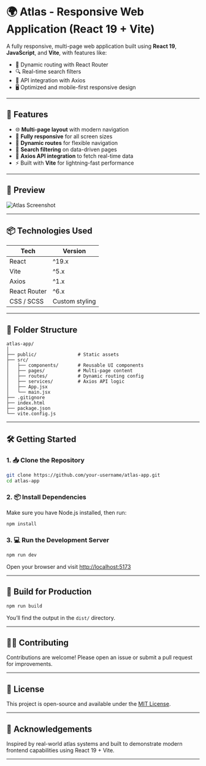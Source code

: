 # 🌍 Atlas - Responsive Web Application (React 19 + Vite)

A fully responsive, multi-page web application built using **React 19**, **JavaScript**, and **Vite**, with features like:

- 📁 Dynamic routing with React Router
- 🔍 Real-time search filters
- 🔄 API integration with Axios
- 🖥️ Optimized and mobile-first responsive design

---

## 🚀 Features

- 🌐 **Multi-page layout** with modern navigation
- 📱 **Fully responsive** for all screen sizes
- 🧭 **Dynamic routes** for flexible navigation
- 🔎 **Search filtering** on data-driven pages
- 📡 **Axios API integration** to fetch real-time data
- ⚡ Built with **Vite** for lightning-fast performance

---

## 📸 Preview

![Atlas Screenshot](./preview.png) <!-- Replace with your actual screenshot path -->

---

## 📦 Technologies Used

| Tech        | Version |
|-------------|---------|
| React       | ^19.x   |
| Vite        | ^5.x    |
| Axios       | ^1.x    |
| React Router| ^6.x    |
| CSS / SCSS  | Custom styling |

---

## 📁 Folder Structure

```
atlas-app/
│
├── public/               # Static assets
├── src/
│   ├── components/       # Reusable UI components
│   ├── pages/            # Multi-page content
│   ├── routes/           # Dynamic routing config
│   ├── services/         # Axios API logic
│   ├── App.jsx
│   └── main.jsx
├── .gitignore
├── index.html
├── package.json
└── vite.config.js
```

---

## 🛠️ Getting Started

### 1. 📥 Clone the Repository

```bash
git clone https://github.com/your-username/atlas-app.git
cd atlas-app
```

### 2. 📦 Install Dependencies

Make sure you have Node.js installed, then run:

```bash
npm install
```

### 3. 💻 Run the Development Server

```bash
npm run dev
```

Open your browser and visit [http://localhost:5173](http://localhost:5173)

---

## 🧪 Build for Production

```bash
npm run build
```

You’ll find the output in the `dist/` directory.

---

## 🧑‍💻 Contributing

Contributions are welcome! Please open an issue or submit a pull request for improvements.

---

## 📄 License

This project is open-source and available under the [MIT License](./LICENSE).

---

## 🙌 Acknowledgements

Inspired by real-world atlas systems and built to demonstrate modern frontend capabilities using React 19 + Vite.

---

